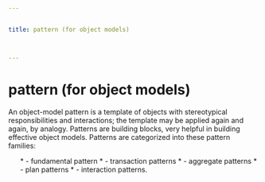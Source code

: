 ```yaml
---


title: pattern (for object models)



---
```


# pattern (for object models)

<p>An object-model pattern is a template of objects with stereotypical responsibilities
and interactions; the template may be applied again and again, by analogy. Patterns are
building blocks, very helpful in building effective object models. Patterns are
categorized into these pattern families: </p>

<ul>
* - fundamental pattern </li>
* - transaction patterns </li>
* - aggregate patterns </li>
* - plan patterns </li>
* - interaction patterns. </li>
</ul>



